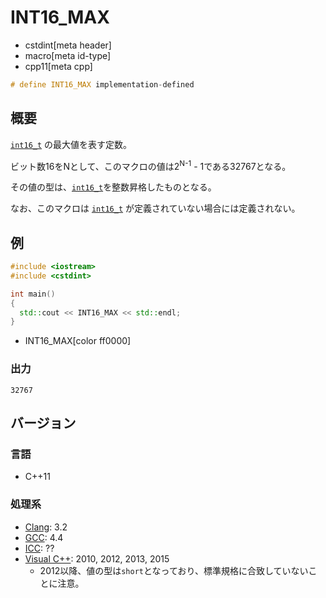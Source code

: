 # INT16_MAX
* cstdint[meta header]
* macro[meta id-type]
* cpp11[meta cpp]

```cpp
# define INT16_MAX implementation-defined
```

## 概要
[`int16_t`](int16_t.md) の最大値を表す定数。

ビット数16をNとして、このマクロの値は2<sup>N-1</sup> - 1である32767となる。

その値の型は、[`int16_t`](int16_t.md)を整数昇格したものとなる。

なお、このマクロは [`int16_t`](int16_t.md) が定義されていない場合には定義されない。

## 例
```cpp example
#include <iostream>
#include <cstdint>

int main()
{
  std::cout << INT16_MAX << std::endl;
}
```
* INT16_MAX[color ff0000]

### 出力
```
32767
```


## バージョン
### 言語
- C++11

### 処理系
- [Clang](/implementation.md#clang): 3.2
- [GCC](/implementation.md#gcc): 4.4
- [ICC](/implementation.md#icc): ??
- [Visual C++](/implementation.md#visual_cpp): 2010, 2012, 2013, 2015
	- 2012以降、値の型は`short`となっており、標準規格に合致していないことに注意。

